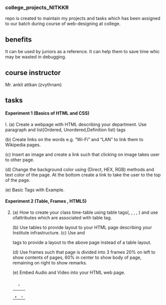 ### college_projects_NITKKR
repo is created to maintain my projects and tasks which has been assigned to our batch during  course of web-designing at college.

## benefits
It can be used by juniors as a reference.
It can help them to save time whic may be wasted in debugging.

## course instructor
Mr. ankit attkan (zvythnam)

## tasks

#### Experiment 1 (Basics of HTML and CSS)

I.
(a) Create a webpage with HTML describing your department. Use paragraph and list(Ordered, Unordered,Definition list) tags

(b) Create links on the words e.g. “Wi-Fi” and “LAN” to link them to Wikipedia pages.

(c) Insert an image and create a link such that clicking on image takes user to other page.

(d) Change the background color using (Direct, HEX, RGB) methods and text color of the page. At the bottom create a link to take the user to the top of the page.

(e) Basic Tags with Example.


#### Experiment 2 (Table, Frames , HTML5)

2. (a) How to create your class time-table using table tags(<table>, <tr>, <th>, <td>, <caption>, <tbody>, <thead>, <tfooter>) and use ofattributes which are associated with table tag.
  
(b) Use tables to provide layout to your HTML page describing your Institute infrastructure.
(c) Use <span> and <div> tags to provide a layout to the above page instead of a table layout.
  
(d) Use frames such that page is divided into 3 frames 20% on left to show contents of pages, 60% in center to show body of page, remaining on right to show remarks.
  
(e) Embed Audio and Video into your HTML web page.
  
 
  
